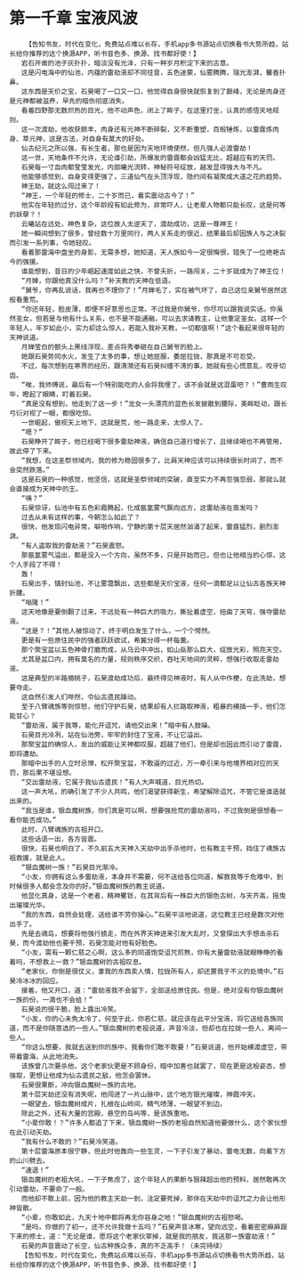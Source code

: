 # 第一千章 宝液风波
        【告知书友，时代在变化，免费站点难以长存，手机app多书源站点切换看书大势所趋，站长给你推荐的这个换源APP，听书音色多、换源、找书都好使！】
       岩石开凿的池子灰扑扑，暗淡没有光泽，只有一种岁月积淀下来的古意。
       这是闪电海中的仙池，内蕴的雷劫液却不同往昔，五色迷蒙，仙雾腾腾，瑞光澎湃，馨香扑鼻。
       这东西是天价之宝，石昊喝了一口又一口，他觉得自身很快就恢复到了巅峰，无论是肉身还是元神都被滋养，早先的暗伤彻底消失。
       看着四野那无数炽热的目光，他不动声色，闭上了眸子，在这里打坐，认真的感悟天地规则。
       这一次渡劫，他收获颇丰，肉身还有元神不断碎裂，又不断重塑，百般锤炼，以雷霆炼肉身、萃元神，这是古法，对自身有莫大的好处。
       仙古纪元之所以强，有长生者，那也是因为天地环境使然，但凡强人必渡雷劫！
       这一世，天地条件不允许，无论谁引劫，所爆发的雷霆都会凶猛无比，超越应有的天罚。
       石昊每一寸血肉都莹莹发光，内部曦光流转，神秘符号绽放，越发显得强大与不凡。
       他能够感觉到，自身变得更强了，三道仙气在头顶浮现，隐约间有凝聚成大道之花的趋势。
       神王劫，就这么闯过来了！
       “神王，一个年轻的修士，二十岁而已，着实震动古今了！”
       他实在年轻的过分，这个年龄段有如此修为，非常吓人，让老辈人物都只能长叹，这是何等的妖孽？！
       云曦站在远处，神色复杂，这位故人太逆天了，渡劫成功，这是一尊神王！
       她一瞬间想到了很多，曾经数十万里同行，两人关系走的很近，结果最后却因族人与之决裂而引发一系列事，令她轻叹。
       看着那雷海中盘坐的身影，无需多想，她知道，天人族如今一定很悔恨，错失了一位绝艳古今的强援。
       谁能想到，昔日的少年崛起速度如此之快，不曾夭折，一路闯关，二十岁就成为了神王位！
       “月婵，你跟他真没什么吗？”补天教的天神在低语。
       “舅爷，你再乱说话，我再也不理你了！”月婵毛了，实在被气坏了，自己这位亲舅爷居然这般看重荒。
       “你还年轻，脸皮薄，即便不好意思也正常。不过我是你舅爷，你尽可以跟我说实话。你虽然圣女，但若是与他有什么关系，也不是不能通融，可以去求请教主，让他重定圣女。这样一个年轻人，年岁如此小，实力却这么惊人，若能入我补天教，一切都值啊！”这个看起来很年轻的天神说道。
       月婵莹白的额头上黑线浮现，差点将秀拳砸在自己舅爷的脸上。
       她跟石昊势同水火，发生了太多的事，想让她屈服，委屈拉拢，那真是不可忍受。
       不过，每次想到在寒界的经历，跟清漪还有石昊纠缠不清的事，她就有些心慌意乱，咬牙切齿。
       “唉，我师傅说，最后有一个特别能吃的人会将我埋了，该不会就是这混蛋吧？！”曹雨生叹毕，瞪起了眼睛，盯着石昊。
       “真是没有想到，他走到了这一步！”龙女一头漂亮的蓝色长发披散到腰际，美眸眨动，跟长弓衍对视了一眼，都很吃惊。
       一世崛起，傲视天上地下，这就是荒，他一路走来，太惊人了。
       “嗯？”
       石昊睁开了眸子，他已经喝下很多雷劫神液，确信自己道行增长了，且继续喝也不再管用，故此停了下来。
       “我想，在这圣祭领域内，我的修为稳固很多了，比肩天神应该可以持续很长时间了，而不会突然跌落。”
       这是石昊的一种感觉，他坚信，这就是圣祭领域的突破，直至实力不再忽强忽弱，那就么就会直接成为天神中的王。
       “咦？”
       石昊惊讶，仙池中有五色彩霞腾起，化成氤氲雾气飘向远方，这雷劫液在蒸发吗？
       过去从未有这样的事，今朝怎么如此了？
       很快，他发现闪电异常，噼啪作响，宁静的第十层天居然汹涌了起来，雷霆猛烈，剧烈澎湃。
       “有人盗取我的雷劫液？”石昊震怒。
       那氤氲雾气溢出，都是没入一个方向，虽然不多，只是开始而已，但也让他相当的心惊，这个人手段了不得！
       轰！
       石昊出手，镇封仙池，不让雾霭飘出，这些都是天价宝液，任何一滴都足以让仙古各族天神折腰。
       “嗡隆！”
       这天地像是要倒翻了过来，不远处有一种巨大的吸力，撕扯着虚空，扭曲了天穹，强夺雷劫液。
       “这是？！”其他人被惊动了，终于明白发生了什么，一个个愕然。
       更是有一些原住民中的强者跃跃欲试，希冀分得一杯每羹。
       那个聚宝盆以五色神骨打磨而成，从乌云中冲出，如山岳那么巨大，绽放光彩，照亮天空。
       尤其是盆口内，拥有莫名的力量，规则秩序交织，吞吐天地间的灵粹，想强行收取走雷劫液。
       这是典型的半路摘桃子，石昊渡劫成功后，最终得见神液时，有人从中作梗，在此洗劫，想要夺走。
       这自然引发人们哗然，令仙古遗民躁动。
       至于八臂魂族等则惊怒，他们守护石昊，结果却有人拦路取神液，粗暴的横插一手，他们怎能甘心？
       “雷劫液，属于我等，能化开诅咒，请他交出来！”暗中有人鼓噪。
       石昊目光冷冽，站在仙池旁，牢牢的封住了宝液，不让它溢出。
       那聚宝盆的确惊人，发出的威能让天神都叹服，超越了他们，但是却也因此而引动了雷霆，即将遭劫。
       那暗中出手的人立时忌惮，松开聚宝盆，不敢逼的过近，万一牵引来与他境界相对应的天罚，那后果不堪设想。
       “交出雷劫液，它属于我仙古遗民！”有人大声喊道，目光热切。
       这一声大吼，的确引发了不少人共鸣，他们渴望获得新生，希望解除诅咒，不管它是谁造就出来的。
       “我当是谁，银血魔树族，你们真是可以啊，想要强抢荒的雷劫液吗，不过我倒是很想看一看你能否成功。”
       此时，八臂魂族的古祖开口。
       这些话语一出，各方皆震。
       很快，石昊也明白了，不久前五大天神入天劫中出手杀他时，也有教主干预，挡住了魂族古祖救援，就是此人。
       “银血魔树一族！”石昊目光渐冷。
       “小友，你拥有这么多雷劫液，本身并不需要，何不送给各位同道，解救我等于危难中，到时候很多人都会念及你的好。”银血魔树族的教主说道。
       他显化真身，这是一个老者，精神矍铄，在其背后有一株巨大的银色古树，与天齐高，摇曳出璀璨光华。
       “我的东西，自然会处理，送给谁不劳你操心。”石昊平淡地说道，这位教主已经是数次对他出手了。
       先是去魂岛，想要将他强行掳走，而在外界天神进来引发大乱时，又曾探出大手想击杀石昊，而今渡劫他也要干预，石昊怎能对他有好脸色。
       “小友，需有一颗仁慈之心啊，这么多的同道饱受诅咒煎熬，你有大量雷劫液就眼睁睁的看着吗，不想救上一救？”银血魔树的古祖叹息。
       “老家伙，你倒是很仗义，拿我的东西卖人情，拉拢所有人，却还置我于不义的处境中。”石昊冷冰冰的回应。
       接着，他又开口，道：“雷劫液我不会留下，全部送给原住民。但是，绝对没有你银血魔树一族的份，一滴也不会给！”
       石昊说的很干脆，脸上露出冷笑。
       “小友，你的心未免太冷了，何至于此，你若仁慈，就应该在此平分宝液，将它送给各族同道，而不是你随意选的一些人。”银血魔树的老祖说道，声音冷淡，但却也在拉拢一些人，离间一些人。
       “你这么想要，我就去送到你的族中，我看你们敢不敢要！”石昊说道，他开始横渡虚空，带带着雷海，从此地消失。
       该族曾几次要杀他，这个老家伙更是不顾身份，暗中加害也就罢了，现在更是这般姿态，想强取，更想让他成为仙古遗民之敌，他怎会罢休。
       石昊很果断，冲向银血魔树一族的古地。
       第十层天劫还没有消失呢，他闯进了一片山脉中，这个地方银光璀璨，神霞冲天。
       一眼望去，银血魔树成片，扎根在山岭间，精气喷薄，一眼望不到边。
       除此之外，还有大量的宫殿，悬空的岛屿等，是该族重地。
       “小辈你敢！？”许多人都追了下来，银血魔树一族的老祖自然知道他要做什么，这个家伙想在此引动天劫。
       “我有什么不敢的？”石昊冷笑道。
       第十层雷海原本很宁静，但此时他轰向一些生灵，一下子引发了暴动，雷电无数，向着下方的山川劈去。
       “速退！”
       银血魔树的老祖大吼，一下子焦虑了，这个年轻人的果断与狠辣超出他的预料，居然敢再次引动雷劫，不要命了一般。
       而他却不敢上前，因为他的教主天劫一到，注定要死掉，那伴在天劫中的诅咒之力会让他形神皆散。
       “小辈，你敢如此，九天十地中都将再无你容身之地！”银血魔树的古祖怒喝。
       “是吗，你做的了初一，还不允许我做十五吗？”石昊声音冰寒，望向远空，看着密密麻麻跟下来的修士，道：“无论是谁，愿将这个老家伙宰掉，就是我的朋友，我送那一族雷劫液！”
       石昊的声音震动了长空，仙古种族众多，真的不乏高手！（未完待续）
       【告知书友，时代在变化，免费站点难以长存，手机app多书源站点切换看书大势所趋，站长给你推荐的这个换源APP，听书音色多、换源、找书都好使！】